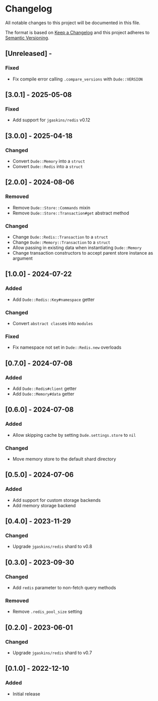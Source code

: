 # Changelog

All notable changes to this project will be documented in this file.

The format is based on [Keep a Changelog](http://keepachangelog.com/en/1.0.0/)
and this project adheres to [Semantic Versioning](http://semver.org/spec/v2.0.0.html).

## [Unreleased] - 

### Fixed
- Fix compile error calling `.compare_versions` with `Dude::VERSION`

## [3.0.1] - 2025-05-08

### Fixed
- Add support for `jgaskins/redis` v0.12

## [3.0.0] - 2025-04-18

### Changed
- Convert `Dude::Memory` into a `struct`
- Convert `Dude::Redis` into a `struct`

## [2.0.0] - 2024-08-06

### Removed
- Remove `Dude::Store::Commands` mixin
- Remove `Dude::Store::Transaction#get` abstract method

### Changed
- Change `Dude::Redis::Transaction` to a `struct`
- Change `Dude::Memory::Transaction` to a `struct`
- Allow passing in existing data when instantiating `Dude::Memory`
- Change transaction constructors to accept parent store instance as argument

## [1.0.0] - 2024-07-22

### Added
- Add `Dude::Redis::Key#namespace` getter

### Changed
- Convert `abstract class`es into `modules`

### Fixed
- Fix namespace not set in `Dude::Redis.new` overloads

## [0.7.0] - 2024-07-08

### Added
- Add `Dude::Redis#client` getter
- Add `Dude::Memory#data` getter

## [0.6.0] - 2024-07-08

### Added
- Allow skipping cache by setting `Dude.settings.store` to `nil`

### Changed
- Move memory store to the default shard directory

## [0.5.0] - 2024-07-06

### Added
- Add support for custom storage backends
- Add memory storage backend

## [0.4.0] - 2023-11-29

### Changed
- Upgrade `jgaskins/redis` shard to v0.8

## [0.3.0] - 2023-09-30

### Changed
- Add `redis` parameter to non-fetch query methods

### Removed
- Remove `.redis_pool_size` setting

## [0.2.0] - 2023-06-01

### Changed
- Upgrade `jgaskins/redis` shard to v0.7

## [0.1.0] - 2022-12-10

### Added
- Initial release
